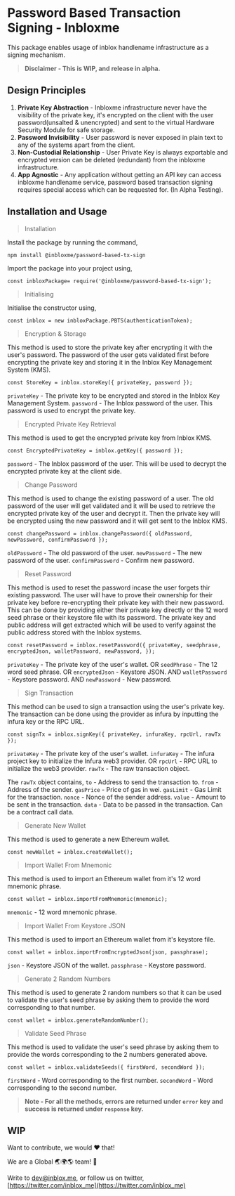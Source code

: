 
# Password Based Transaction Signing - Inbloxme

  

This package enables usage of inblox handlename infrastructure as a signing mechanism.


> **Disclaimer - This is WIP, and release in alpha.**


## Design Principles

 1. **Private Key Abstraction** - Inbloxme infrastructure never have the visibility of the private key, it's encrypted on the client with the user password(unsalted & unencrypted) and sent to the virtual Hardware Security Module for safe storage.
 2. **Password Invisibility** - User password is never exposed in plain text to any of the systems apart from the client.
 3. **Non-Custodial Relationship** - User Private Key is always exportable and encrypted version can be deleted (redundant) from the inbloxme infrastructure.
 4. **App Agnostic** - Any application without getting an API key can access inbloxme handlename service, password based transaction signing requires special access which can be requested for. (In Alpha Testing).

## Installation and Usage

> Installation

Install the package by running the command,

```npm install @inbloxme/password-based-tx-sign```


Import the package into your project using,

```const inbloxPackage= require('@inbloxme/password-based-tx-sign');```


> Initialising

Initialise the constructor using,

```const inblox = new inbloxPackage.PBTS(authenticationToken);```


> Encryption & Storage

This method is used to store the private key after encrypting it with the user's password.
The password of the user gets validated first before encrypting the private key and storing it in the Inblox Key Management System (KMS).

```const StoreKey = inblox.storeKey({ privateKey, password });```

`privateKey` - The private key to be encrypted and stored in the Inblox Key Management System.
`password` - The Inblox password of the user. This password is used to encrypt the private key.

    
> Encrypted Private Key Retrieval

This method is used to get the encrypted private key from Inblox KMS.

```const EncryptedPrivateKey = inblox.getKey({ password });```

`password` - The Inblox password of the user. This will be used to decrypt the encrypted private key at the client side.


> Change Password

This method is used to change the existing password of a user. The old password of the user will get validated and it will be used to retrieve the encrypted private key of the user and decrypt it. Then the private key will be encrypted using the new password and it will get sent to the Inblox KMS.

```const changePassword = inblox.changePassword({ oldPassword, newPassword, confirmPassword });```

`oldPassword` - The old password of the user.
`newPassword` - The new password of the user.
`confirmPassword` - Confirm new password.


> Reset Password

This method is used to reset the password incase the user forgets thir existing password. The user will have to prove their ownership for their private key before re-encrypting their private key with their new password. This can be done by providing either their private key directly or the 12 word seed phrase or their keystore file with its password. The private key and public address will get extracted which will be used to verify against the public address stored with the Inblox systems.

```const resetPassword = inblox.resetPassword({ privateKey, seedphrase, encryptedJson, walletPassword, newPassword, });```

`privateKey` - The private key of the user's wallet.
OR
`seedPhrase` - The 12 word seed phrase.
OR
`encryptedJson` - Keystore JSON.
AND
`walletPassword` - Keystore password.
AND
`newPassword` - New password.


> Sign Transaction

This method can be used to sign a transaction using the user's private key. The transaction can be done using the provider as infura by inputting the infura key or the RPC URL.

```const signTx = inblox.signKey({ privateKey, infuraKey, rpcUrl, rawTx });```

`privateKey` - The private key of the user's wallet.
`infuraKey` - The infura project key to initialize the Infura web3 provider.
OR
`rpcUrl` - RPC URL to initialize the web3 provider.
`rawTx` - The raw transaction object.

The `rawTx` object contains,
`to` - Address to send the transaction to.
`from` - Address of the sender.
`gasPrice` - Price of gas in wei.
`gasLimit` - Gas Limit for the transaction.
`nonce` - Nonce of the sender address.
`value` - Amount to be sent in the transaction.
`data` - Data to be passed in the transaction. Can be a contract call data.


> Generate New Wallet

This method is used to generate a new Ethereum wallet.

```const newWallet = inblox.createWallet();```


> Import Wallet From Mnemonic

This method is used to import an Ethereum wallet from it's 12 word mnemonic phrase.

```const wallet = inblox.importFromMnemonic(mnemonic);```

`mnemonic` - 12 word mnemonic phrase.


> Import Wallet From Keystore JSON

This method is used to import an Ethereum wallet from it's keystore file.

```const wallet = inblox.importFromEncryptedJson(json, passphrase);```

`json` - Keystore JSON of the wallet.
`passphrase` - Keystore password.


> Generate 2 Random Numbers

This method is used to generate 2 random numbers so that it can be used to validate the user's seed phrase by asking them to provide the word corresponding to that number.

```const wallet = inblox.generateRandomNumber();```


> Validate Seed Phrase

This method is used to validate the user's seed phrase by asking them to provide the words corresponding to the 2 numbers generated above.

```const wallet = inblox.validateSeeds({ firstWord, secondWord });```

`firstWord` - Word corresponding to the first number.
`secondWord` - Word corresponding to the second number.


> **Note - For all the methods, errors are returned under `error` key and success is returned under `response` key.**


## WIP

Want to contribute, we would :heart: that!

We are a Global :earth_asia::earth_africa::earth_americas: team! :muscle:

Write to dev@inblox.me, or follow us on twitter, [https://twitter.com/inblox_me](https://twitter.com/inblox_me)

